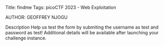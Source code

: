 Title: findme
Tags: picoCTF 2023 - Web Exploitation

AUTHOR: GEOFFREY NJOGU

Description
Help us test the form by submiting the username as test and password as test!
Additional details will be available after launching your challenge instance.
